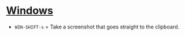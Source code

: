 # [Windows](https://learn.microsoft.com/en-us/windows/)

- `WIN-SHIFT-s` = Take a screenshot that goes straight to the clipboard.
